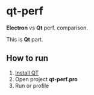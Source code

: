 # qt-perf

__Electron__ vs __Qt__ perf. comparison.

This is __Qt__ part.

## How to run

1. [Install QT](https://www.qt.io/download)
2. Open project __qt-perf.pro__
3. Run or profile

